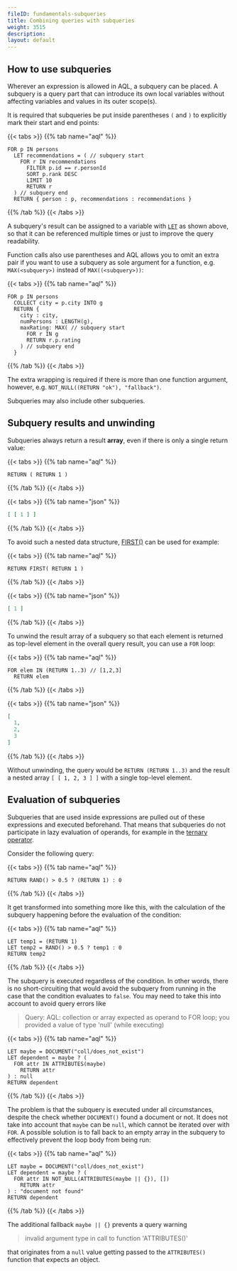 ```yaml
---
fileID: fundamentals-subqueries
title: Combining queries with subqueries
weight: 3515
description: 
layout: default
---
```

## How to use subqueries

Wherever an expression is allowed in AQL, a subquery can be placed. A subquery
is a query part that can introduce its own local variables without affecting
variables and values in its outer scope(s).

It is required that subqueries be put inside parentheses `(` and `)` to
explicitly mark their start and end points:

{{< tabs >}}
{{% tab name="aql" %}}
```aql
FOR p IN persons
  LET recommendations = ( // subquery start
    FOR r IN recommendations
      FILTER p.id == r.personId
      SORT p.rank DESC
      LIMIT 10
      RETURN r
  ) // subquery end
  RETURN { person : p, recommendations : recommendations }
```
{{% /tab %}}
{{< /tabs >}}

A subquery's result can be assigned to a variable with
[`LET`](../high-level-operations/operations-let) as shown above, so that it can be referenced
multiple times or just to improve the query readability.

Function calls also use parentheses and AQL allows you to omit an extra pair if
you want to use a subquery as sole argument for a function, e.g.
`MAX(<subquery>)` instead of `MAX((<subquery>))`:

{{< tabs >}}
{{% tab name="aql" %}}
```aql
FOR p IN persons
  COLLECT city = p.city INTO g
  RETURN {
    city : city,
    numPersons : LENGTH(g),
    maxRating: MAX( // subquery start
      FOR r IN g
      RETURN r.p.rating
    ) // subquery end
  }
```
{{% /tab %}}
{{< /tabs >}}

The extra wrapping is required if there is more than one function argument,
however, e.g. `NOT_NULL((RETURN "ok"), "fallback")`.

Subqueries may also include other subqueries.

## Subquery results and unwinding

Subqueries always return a result **array**, even if there is only
a single return value:

{{< tabs >}}
{{% tab name="aql" %}}
```aql
RETURN ( RETURN 1 )
```
{{% /tab %}}
{{< /tabs >}}

{{< tabs >}}
{{% tab name="json" %}}
```json
[ [ 1 ] ]
```
{{% /tab %}}
{{< /tabs >}}

To avoid such a nested data structure, [FIRST()](../functions/functions-array#first)
can be used for example:

{{< tabs >}}
{{% tab name="aql" %}}
```aql
RETURN FIRST( RETURN 1 )
```
{{% /tab %}}
{{< /tabs >}}

{{< tabs >}}
{{% tab name="json" %}}
```json
[ 1 ]
```
{{% /tab %}}
{{< /tabs >}}

To unwind the result array of a subquery so that each element is returned as
top-level element in the overall query result, you can use a `FOR` loop:

{{< tabs >}}
{{% tab name="aql" %}}
```aql
FOR elem IN (RETURN 1..3) // [1,2,3]
  RETURN elem
```
{{% /tab %}}
{{< /tabs >}}

{{< tabs >}}
{{% tab name="json" %}}
```json
[
  1,
  2,
  3
]
```
{{% /tab %}}
{{< /tabs >}}

Without unwinding, the query would be `RETURN (RETURN 1..3)` and the result
a nested array `[ [ 1, 2, 3 ] ]` with a single top-level element.

## Evaluation of subqueries

Subqueries that are used inside expressions are pulled out of these
expressions and executed beforehand. That means that subqueries do not
participate in lazy evaluation of operands, for example in the
[ternary operator](../operators#ternary-operator).

Consider the following query:

{{< tabs >}}
{{% tab name="aql" %}}
```aql
RETURN RAND() > 0.5 ? (RETURN 1) : 0
```
{{% /tab %}}
{{< /tabs >}}

It get transformed into something more like this, with the calculation of the
subquery happening before the evaluation of the condition:

{{< tabs >}}
{{% tab name="aql" %}}
```aql
LET temp1 = (RETURN 1)
LET temp2 = RAND() > 0.5 ? temp1 : 0
RETURN temp2
```
{{% /tab %}}
{{< /tabs >}}

The subquery is executed regardless of the condition. In other words, there is
no short-circuiting that would avoid the subquery from running in the case that
the condition evaluates to `false`. You may need to take this into account to
avoid query errors like

> Query: AQL: collection or array expected as operand to FOR loop; you provided
> a value of type 'null' (while executing)

{{< tabs >}}
{{% tab name="aql" %}}
```aql
LET maybe = DOCUMENT("coll/does_not_exist")
LET dependent = maybe ? (
  FOR attr IN ATTRIBUTES(maybe)
    RETURN attr
) : null
RETURN dependent
```
{{% /tab %}}
{{< /tabs >}}

The problem is that the subquery is executed under all circumstances, despite
the check whether `DOCUMENT()` found a document or not. It does not take into
account that `maybe` can be `null`, which cannot be iterated over with `FOR`.
A possible solution is to fall back to an empty array in the subquery to
effectively prevent the loop body from being run:

{{< tabs >}}
{{% tab name="aql" %}}
```aql
LET maybe = DOCUMENT("coll/does_not_exist")
LET dependent = maybe ? (
  FOR attr IN NOT_NULL(ATTRIBUTES(maybe || {}), [])
    RETURN attr
) : "document not found"
RETURN dependent
```
{{% /tab %}}
{{< /tabs >}}

The additional fallback `maybe || {}` prevents a query warning

> invalid argument type in call to function 'ATTRIBUTES()'

that originates from a `null` value getting passed to the `ATTRIBUTES()`
function that expects an object.
